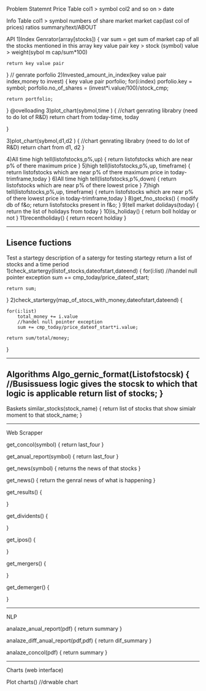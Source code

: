 Problem Statemnt
Price Table
col1 > symbol
col2 and so on > date

Info Table 
col1 > symbol
numbers of share market
market cap(last col of prices)
ratios
summary/text/ABOUT


API
1)Index Genrator(array[stocks])
{
	var sum = get sum of market cap of all the stocks mentioned in this array
	key value pair
	key > stock (symbol)
	value > weight(sybol m cap/sum*100)
	
	return key value pair
	
}
// genrate porfolio
2)Invested_amount_in_index(key value pair index,money to invest)
{
	key value pair porfolio;
	for(i:index)
		porfolio.key = symbol;
		porfolio.no_of_shares = (invest*i.value/100)/stock_cmp;

	return portfolio;
}
@ovelloading
3)plot_chart(sybmol,time )
{
	//chart genrating librabry (need to do lot of R&D)
	return chart from today-time, today
	
}

3)plot_chart(sybmol,d1,d2 )
{
	//chart genrating librabry (need to do lot of R&D)
	return chart from d1, d2
}

4)All time high tell(listofstocks,p%,up)
{
	return listofstocks which are near p% of there maximum price
}
5)high tell(listofstocks,p%,up, timeframe)
{
	return listofstocks which are near p% of there maximum price in today-trimframe,today
}
6)All time high tell(listofstocks,p%,down)
{
	return listofstocks which are near p% of there lowest price
}
7)high tell(listofstocks,p%,up, timeframe)
{
	return listofstocks which are near p% of there lowest price in today-trimframe,today
}
8)get_fno_stocks()
{
	modify db of f&o;
	return listofstocks present in f&o;
}
9)tell market dolidays(today)
{
	return the list of holidays from today
}
10)is_holiday()
{
	return boll holday or not
}
11)recentholiday()
{
	return recent holdiay
}

-----------------------------------------------------------------------------------------------
Lisence fuctions
-----------------------------------------------------------------------------------------
Test a startegy
description of a satergy for testing 
startegy return a list of stocks and a time period
1)check_startergy(listof_stocks,dateofstart,dateend)
{
	for(i:list)
		//handel null pointer exception
		sum += cmp_today/price_dateof_start;

	return sum;
}
2)check_startergy(map_of_stocs_with_money,dateofstart,dateend)
{
	
	for(i:list)
		total_money += i.value
		//handel null pointer exception
		sum += cmp_today/price_dateof_start*i.value;

	return sum/total/money;
}

-----------------------------------------------------------------------------------------------------------------------
Algorithms
Algo_gernic_format(Listofstocsk)
{
	//Busissuess logic
	gives the stocsk to which that logic is applicable
	return list of stocks;
}
----------------------------------------------------------------------------------------------------------------------
Baskets
similar_stocks(stock_name)
{
	return list of stocks that show simialr moment to that stock_name;
}


---------------------------------------------------------------------------------------------------
Web Scrapper


get_concol(symbol)
{
	return last_four
}

get_anual_report(symbol)
{
	return last_four
}

get_news(symbol)
{
	returns the news of that stocks
}

get_news()
{
	return the genral news of what is happening
}

get_results()
{
	
}

get_dividents()
{
	
}

get_ipos()
{
	
}

get_mergers()
{
	
}

get_demerger()
{
	
}

----------------------------------------------------------------------------------------------------
NLP

analaze_anual_report(pdf)
{
	return summary
}

analaze_diff_anual_report(pdf,pdf)
{
	return dif_summary
}

analaze_concol(pdf)
{
	return summary
}


---------------------------------------------------------------------------------------------------------
Charts (web interface)

Plot charts() //drwable chart 



